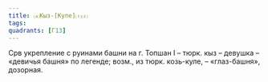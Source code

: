 ```yaml
---
title: ⒜Кыз-[Куле]⒯⒵
tags:
quadrants: [Г13]
---
```


Срв укрепление с руинами башни на г. Топшан I – тюрк. кыз – девушка – «девичья
башня» по легенде; возм., из тюрк. козь-куле, – «глаз-башня», дозорная.
